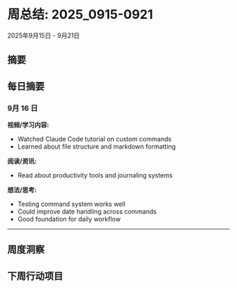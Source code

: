 # 周总结: 2025_0915-0921

2025年9月15日 - 9月21日

## 摘要

## 每日摘要

### 9月 16 日

**视频/学习内容:**
- Watched Claude Code tutorial on custom commands
- Learned about file structure and markdown formatting

**阅读/资讯:**
- Read about productivity tools and journaling systems

**想法/思考:**
- Testing command system works well
- Could improve date handling across commands
- Good foundation for daily workflow

---


## 周度洞察

<!-- 在此处添加你的周度反思、关键学习和洞察 -->

## 下周行动项目

<!-- 添加下周的行动项目和目标 -->

